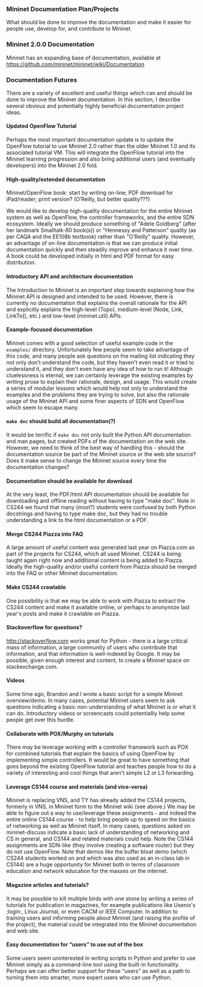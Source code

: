 ### Mininet Documentation Plan/Projects

What should be done to improve the documentation and make it easier for people use, develop for, and contribute to Mininet.

### Mininet 2.0.0 Documentation

Mininet has an expanding base of documentation, available at
https://github.com/mininet/mininet/wiki/Documentation

### Documentation Futures

There are a variety of excellent and useful things which can and should be done to improve the Mininet documentation. In this section, I describe several obvious and potentially highly beneficial documentation project ideas.

#### Updated OpenFlow Tutorial

Perhaps the most important documentation update is to update the OpenFlow tutorial to use Mininet 2.0 rather than the older Mininet 1.0 and its associated tutorial VM. This will integrate the OpenFlow tutorial into the Mininet learning progression and also bring additional users (and eventually developers) into the Mininet 2.0 fold.

#### High-quality/extended documentation

Mininet/OpenFlow book: start by writing on-line; PDF download for iPad/reader; print version? (O’Reilly, but better quality???)

We would like to develop high-quality documentation for the entire Mininet system as well as OpenFlow, the controller frameworks, and the entire SDN ecosystem. Ideally we should produce something of "Adele Goldberg" (after her landmark Smalltalk-80 book(s)) or "Hennessy and Patterson" quality (as per CAQA and the EE108b textbook) rather than "O'Reilly" quality. However, an advantage of on-line documentation is that we can produce initial documentation quickly and then steadily improve and enhance it over time. A book could be developed initially in html and PDF format for easy distribution.

#### Introductory API and architecture documentation

The Introduction to Mininet is an important step towards explaining how the Mininet API is designed and intended to be used. However, there is currently no documentation that explains the overall rationale for the API and explicitly explains the high-level (Topo), medium-level (Node, Link, LinkTo(), etc.) and low-level (mininet.util) APIs.

#### Example-focused documentation

Mininet comes with a good selection of useful example code in the `examples/` directory. Unfortunately few people seem to take advantage of this code, and many people ask questions on the mailing list indicating they not only don't understand the code, but they haven't even read it or tried to understand it, and they don't even have any idea of how to run it! Although cluelessness is eternal, we can certainly leverage the existing examples by writing prose to explain their rationale, design, and usage. This would create a series of modular lessons which would help not only to understand the examples and the problems they are trying to solve, but also the rationale usage of the Mininet API and some finer aspects of SDN and OpenFlow which seem to escape many.

#### `make doc` should build all documentation(?)

It would be terrific if `make doc` not only built the Python API documentation and man pages, but created PDFs of the documentation on the web site. However, we need to think of the best way of handling this - should the documentation source be part of the Mininet source or the web site source? Does it make sense to change the Mininet source every time the documentation changes?

#### Documentation should be available for download

At the very least, the PDF/html API documentation should be available for downloading and offline reading without having to type "make doc". Note in CS244 we found that many (most?) students were confused by both Python docstrings and having to type make doc, but they had no trouble understanding a link to the html documentation or a PDF.

#### Merge CS244 Piazza into FAQ

A large amount of useful content was generated last year on Piazza.com as part of the projects for CS244, which all used Mininet. CS244 is being taught again right now and additional content is being added to Piazza. Ideally the high-quality and/or useful content from Piazza should be merged into the FAQ or other Mininet documentation.

#### Make CS244 crawlable

One possibility is that we may be able to work with Piazza to extract the CS244 content and make it available online, or perhaps to anonymize last year's posts and make it crawlable on Piazza.

#### Stackoverflow for questions?

http://stackoverflow.com works great for Python - there is a large critical mass of information, a large community of users who contribute that information, and that information is well-indexed by Google. It may be possible, given enough interest and content, to create a Mininet space on stackexchange.com.

#### Videos

Some time ago, Brandon and I wrote a basic script for a simple Mininet overview/demo. In many cases, potential Mininet users seem to ask questions indicating a basic non-understanding of what Mininet is or what it can do. Introductory videos or screencasts could potentialliy help some people get over this hurdle.

#### Collaborate with POX/Murphy on tutorials

There may be leverage working with a controller framework such as POX for combined tutorials that explain the basics of using OpenFlow by implementing simple controllers. It would be great to have something that goes beyond the existing OpenFlow tutorial and teaches people how to do a variety of interesting and cool things that aren't simple L2 or L3 forwarding.

#### Leverage CS144 course and materials (and vice-versa)

Mininet is replacing VNS, and TY has already added the CS144 projects, formerly in VNS, in Mininet form to the Mininet wiki (see above.) We may be able to figure out a way to use/leverage these assignments - and indeed the entire online CS144 course - to help bring people up to speed on the basics of networking as well as Mininet itself. In many cases, questions asked on mininet-discuss indicate a basic lack of understanding of networking and CS in general, and CS144 and related materials could help. Note the CS144 assignments are SDN-like (they involve creating a software router) but they do not use OpenFlow. Note that demos like the buffer bloat demo (which CS244 students worked on and which was also used as an in-class lab in CS144) are a huge opportunity for Mininet both in terms of classroom education and network education for the masses on the internet.

#### Magazine articles and tutorials?

It may be possible to kill multiple birds with one stone by writing a series of tutorials for publication in magazines, for example publications like Usenix's ;login:, Linux Journal, or even CACM or IEEE Computer. In addition to training users and informing people about Mininet (and raising the profile of the project), the material could be integrated into the Mininet documentation and web site.

#### Easy documentation for “users” to use out of the box

Some users seem uninterested in writing scripts in Python and prefer to use Mininet simply as a command-line tool using the built-in functionality. Perhaps we can offer better support for these "users" as well as a path to turning them into smarter, more expert users who can use Python.



